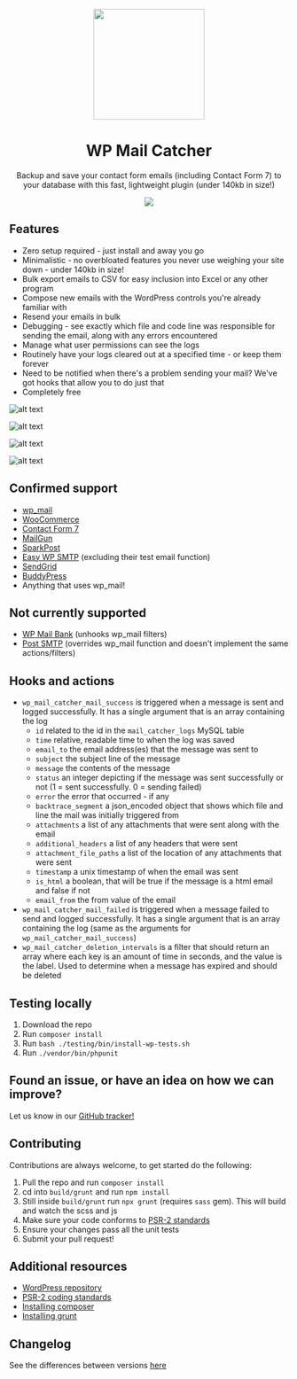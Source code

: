 <p align="center">
<img width="200" src="https://raw.githubusercontent.com/JWardee/wp-mail-catcher/master/icon.svg?sanitize=true">
</p>

<h1 align="center">
WP Mail Catcher
</h1>

<p align="center">
Backup and save your contact form emails (including Contact Form 7) to your database with this fast, lightweight plugin (under 140kb in size!)
</p>

<p align="center">
<img src="https://github.com/JWardee/wp-mail-catcher/actions/workflows/main.yml/badge.svg">
</p>

## Features
* Zero setup required - just install and away you go
* Minimalistic - no overbloated features you never use weighing your site down - under 140kb in size!
* Bulk export emails to CSV for easy inclusion into Excel or any other program
* Compose new emails with the WordPress controls you're already familiar with
* Resend your emails in bulk
* Debugging - see exactly which file and code line was responsible for sending the email, along with any errors encountered
* Manage what user permissions can see the logs
* Routinely have your logs cleared out at a specified time - or keep them forever
* Need to be notified when there's a problem sending your mail? We've got hooks that allow you to do just that
* Completely free

![alt text](https://raw.githubusercontent.com/JWardee/wp-mail-catcher/master/build/images/wp-mail-catcher-screenshot-1.png)


![alt text](https://raw.githubusercontent.com/JWardee/wp-mail-catcher/master/build/images/wp-mail-catcher-screenshot-3.png)


![alt text](https://raw.githubusercontent.com/JWardee/wp-mail-catcher/master/build/images/wp-mail-catcher-screenshot-2.png)


![alt text](https://raw.githubusercontent.com/JWardee/wp-mail-catcher/master/build/images/wp-mail-catcher-screenshot-4.png)

## Confirmed support
* [wp_mail](https://developer.wordpress.org/reference/functions/wp_mail/)
* [WooCommerce](https://wordpress.org/plugins/woocommerce/)
* [Contact Form 7](https://wordpress.org/plugins/contact-form-7/)
* [MailGun](https://wordpress.org/plugins/mailgun/)
* [SparkPost](https://wordpress.org/plugins/sparkpost/)
* [Easy WP SMTP](https://wordpress.org/plugins/easy-wp-smtp/) (excluding their test email function)
* [SendGrid](https://en-gb.wordpress.org/plugins/sendgrid-email-delivery-simplified)
* [BuddyPress](https://en-gb.wordpress.org/plugins/buddypress/)
* Anything that uses wp_mail!

## Not currently supported
* [WP Mail Bank](https://wordpress.org/plugins/wp-mail-bank/) (unhooks wp_mail filters)
* [Post SMTP](https://wordpress.org/plugins/post-smtp/) (overrides wp_mail function and doesn't implement the same actions/filters)

## Hooks and actions
* `wp_mail_catcher_mail_success` is triggered when a message is sent and logged successfully. It has a single argument that is an array containing the log
  * `id` related to the id in the `mail_catcher_logs` MySQL table
  * `time` relative, readable time to when the log was saved
  * `email_to` the email address(es) that the message was sent to
  * `subject` the subject line of the message
  * `message` the contents of the message
  * `status` an integer depicting if the message was sent successfully or not (1 = sent successfully. 0 = sending failed)
  * `error` the error that occurred - if any
  * `backtrace_segment` a json_encoded object that shows which file and line the mail was initially triggered from
  * `attachments` a list of any attachments that were sent along with the email
  * `additional_headers` a list of any headers that were sent
  * `attachment_file_paths` a list of the location of any attachments that were sent
  * `timestamp` a unix timestamp of when the email was sent
  * `is_html` a boolean, that will be true if the message is a html email and false if not
  * `email_from` the from value of the email
* `wp_mail_catcher_mail_failed` is triggered when a message failed to send and logged successfully. It has a single argument that is an array containing the log (same as the arguments for `wp_mail_catcher_mail_success`)
* `wp_mail_catcher_deletion_intervals` is a filter that should return an array where each key is an amount of time in seconds, and the value is the label. Used to determine when a message has expired and should be deleted

## Testing locally
1. Download the repo
2. Run `composer install`
3. Run `bash ./testing/bin/install-wp-tests.sh`
4. Run `./vendor/bin/phpunit`

## Found an issue, or have an idea on how we can improve?
Let us know in our [GitHub tracker!](https://github.com/JWardee/wp-mail-catcher/issues)

## Contributing
Contributions are always welcome, to get started do the following:
1. Pull the repo and run `composer install`
2. cd into `build/grunt` and run `npm install`
3. Still inside `build/grunt` run `npx grunt` (requires `sass` gem). This will build and watch the scss and js
4. Make sure your code conforms to [PSR-2 standards](http://www.php-fig.org/psr/psr-2/)
5. Ensure your changes pass all the unit tests
6. Submit your pull request!

## Additional resources
* [WordPress repository](https://wordpress.org/plugins/wp-mail-catcher/)
* [PSR-2 coding standards](http://www.php-fig.org/psr/psr-2/)
* [Installing composer](https://getcomposer.org/download/)
* [Installing grunt](https://gruntjs.com/getting-started/)

## Changelog
See the differences between versions [here](https://github.com/JWardee/wp-mail-catcher/releases)
